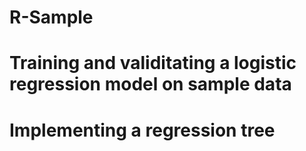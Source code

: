 # R-Sample
# Training and validitating a logistic regression model on sample data
# Implementing a regression tree
